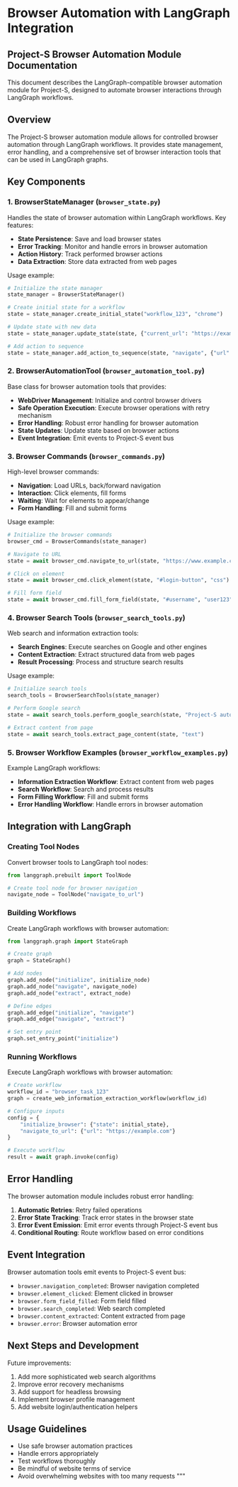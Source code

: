 # Browser Automation with LangGraph Integration
## Project-S Browser Automation Module Documentation

This document describes the LangGraph-compatible browser automation module for Project-S, designed to automate browser interactions through LangGraph workflows.

## Overview

The Project-S browser automation module allows for controlled browser automation through LangGraph workflows. It provides state management, error handling, and a comprehensive set of browser interaction tools that can be used in LangGraph graphs.

## Key Components

### 1. BrowserStateManager (`browser_state.py`)

Handles the state of browser automation within LangGraph workflows. Key features:

- **State Persistence**: Save and load browser states
- **Error Tracking**: Monitor and handle errors in browser automation
- **Action History**: Track performed browser actions
- **Data Extraction**: Store data extracted from web pages

Usage example:
```python
# Initialize the state manager
state_manager = BrowserStateManager()

# Create initial state for a workflow
state = state_manager.create_initial_state("workflow_123", "chrome")

# Update state with new data
state = state_manager.update_state(state, {"current_url": "https://example.com"})

# Add action to sequence
state = state_manager.add_action_to_sequence(state, "navigate", {"url": "https://example.com"})
```

### 2. BrowserAutomationTool (`browser_automation_tool.py`)

Base class for browser automation tools that provides:

- **WebDriver Management**: Initialize and control browser drivers
- **Safe Operation Execution**: Execute browser operations with retry mechanism
- **Error Handling**: Robust error handling for browser automation
- **State Updates**: Update state based on browser actions
- **Event Integration**: Emit events to Project-S event bus

### 3. Browser Commands (`browser_commands.py`)

High-level browser commands:

- **Navigation**: Load URLs, back/forward navigation
- **Interaction**: Click elements, fill forms
- **Waiting**: Wait for elements to appear/change
- **Form Handling**: Fill and submit forms

Usage example:
```python
# Initialize the browser commands
browser_cmd = BrowserCommands(state_manager)

# Navigate to URL
state = await browser_cmd.navigate_to_url(state, "https://www.example.com")

# Click on element
state = await browser_cmd.click_element(state, "#login-button", "css")

# Fill form field
state = await browser_cmd.fill_form_field(state, "#username", "user123")
```

### 4. Browser Search Tools (`browser_search_tools.py`)

Web search and information extraction tools:

- **Search Engines**: Execute searches on Google and other engines
- **Content Extraction**: Extract structured data from web pages
- **Result Processing**: Process and structure search results

Usage example:
```python
# Initialize search tools
search_tools = BrowserSearchTools(state_manager)

# Perform Google search
state = await search_tools.perform_google_search(state, "Project-S automation")

# Extract content from page
state = await search_tools.extract_page_content(state, "text")
```

### 5. Browser Workflow Examples (`browser_workflow_examples.py`)

Example LangGraph workflows:

- **Information Extraction Workflow**: Extract content from web pages
- **Search Workflow**: Search and process results
- **Form Filling Workflow**: Fill and submit forms
- **Error Handling Workflow**: Handle errors in browser automation

## Integration with LangGraph

### Creating Tool Nodes

Convert browser tools to LangGraph tool nodes:

```python
from langgraph.prebuilt import ToolNode

# Create tool node for browser navigation
navigate_node = ToolNode("navigate_to_url")
```

### Building Workflows

Create LangGraph workflows with browser automation:

```python
from langgraph.graph import StateGraph

# Create graph
graph = StateGraph()

# Add nodes
graph.add_node("initialize", initialize_node)
graph.add_node("navigate", navigate_node)
graph.add_node("extract", extract_node)

# Define edges
graph.add_edge("initialize", "navigate")
graph.add_edge("navigate", "extract")

# Set entry point
graph.set_entry_point("initialize")
```

### Running Workflows

Execute LangGraph workflows with browser automation:

```python
# Create workflow
workflow_id = "browser_task_123"
graph = create_web_information_extraction_workflow(workflow_id)

# Configure inputs
config = {
    "initialize_browser": {"state": initial_state},
    "navigate_to_url": {"url": "https://example.com"}
}

# Execute workflow
result = await graph.invoke(config)
```

## Error Handling

The browser automation module includes robust error handling:

1. **Automatic Retries**: Retry failed operations
2. **Error State Tracking**: Track error states in the browser state
3. **Error Event Emission**: Emit error events through Project-S event bus
4. **Conditional Routing**: Route workflow based on error conditions

## Event Integration

Browser automation tools emit events to Project-S event bus:

- `browser.navigation_completed`: Browser navigation completed
- `browser.element_clicked`: Element clicked in browser
- `browser.form_field_filled`: Form field filled
- `browser.search_completed`: Web search completed
- `browser.content_extracted`: Content extracted from page
- `browser.error`: Browser automation error

## Next Steps and Development

Future improvements:

1. Add more sophisticated web search algorithms
2. Improve error recovery mechanisms
3. Add support for headless browsing
4. Implement browser profile management
5. Add website login/authentication helpers

## Usage Guidelines

- Use safe browser automation practices
- Handle errors appropriately
- Test workflows thoroughly
- Be mindful of website terms of service
- Avoid overwhelming websites with too many requests
"""
